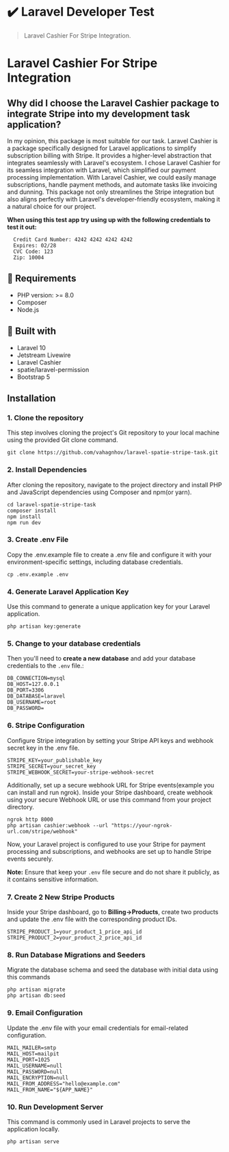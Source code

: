 ✔️ Laravel Developer Test
======================
>  Laravel Cashier For Stripe Integration.

# Laravel Cashier For Stripe Integration

## Why did I choose the Laravel Cashier package to integrate Stripe into my development task application?

In my opinion, this package is most suitable for our task. Laravel Cashier is a package specifically designed for
Laravel applications to simplify subscription billing with Stripe. It provides a higher-level abstraction that
integrates seamlessly with Laravel's ecosystem.
I chose Laravel Cashier for its seamless integration with Laravel, which simplified our payment processing implementation.
With Laravel Cashier, we could easily manage subscriptions, handle payment methods, and automate tasks like invoicing
and dunning. This package not only streamlines the Stripe integration but also aligns perfectly with Laravel's
developer-friendly ecosystem, making it a natural choice for our project.

**When using this test app try using up with the following credentials to test it out:**

      Credit Card Number: 4242 4242 4242 4242 
      Expires: 02/28
      CVC Code: 123
      Zip: 10004

## 🔌 Requirements

- PHP version: >= 8.0
- Composer
- Node.js

## 🧰 Built with

- Laravel 10
- Jetstream Livewire
- Laravel Cashier
- spatie/laravel-permission
- Bootstrap 5

## Installation

### 1. Clone the repository

This step involves cloning the project's Git repository to your local machine using the provided Git clone command.

```
git clone https://github.com/vahagnhov/laravel-spatie-stripe-task.git
```

### 2. Install Dependencies

After cloning the repository, navigate to the project directory and install PHP and JavaScript dependencies using
Composer and npm(or yarn).

```
cd laravel-spatie-stripe-task
composer install
npm install
npm run dev
```

### 3. Create .env File

Copy the .env.example file to create a .env file and configure it with your environment-specific
settings, including database credentials.

```
cp .env.example .env
```

### 4. Generate Laravel Application Key

Use this command to generate a unique application key for your Laravel application.

```
php artisan key:generate
```

### 5. Change to your database credentials

Then you'll need to **create a new database** and add your database credentials to the `.env` file.:

```
DB_CONNECTION=mysql
DB_HOST=127.0.0.1
DB_PORT=3306
DB_DATABASE=laravel
DB_USERNAME=root
DB_PASSWORD=
```

### 6. Stripe Configuration

Configure Stripe integration by setting your Stripe API keys and webhook secret key in the .env file.

```
STRIPE_KEY=your_publishable_key
STRIPE_SECRET=your_secret_key
STRIPE_WEBHOOK_SECRET=your-stripe-webhook-secret
```

Additionally, set up a secure webhook URL for Stripe events(example you can install and run ngrok).
Inside your Stripe dashboard, create webhook using your secure Webhook URL or use this command from your
project directory.

```
ngrok http 8000
php artisan cashier:webhook --url "https://your-ngrok-url.com/stripe/webhook"
```

Now, your Laravel project is configured to use your Stripe for payment processing and subscriptions, and webhooks are
set up to handle Stripe events securely.

**Note:** Ensure that keep your `.env` file secure and do not share it publicly, as it contains sensitive information.

### 7. Create 2 New Stripe Products

Inside your Stripe dashboard, go to **Billing->Products**, create two products and update the .env file with
the corresponding product IDs.

```
STRIPE_PRODUCT_1=your_product_1_price_api_id
STRIPE_PRODUCT_2=your_product_2_price_api_id
```  

### 8. Run Database Migrations and Seeders
Migrate the database schema and seed the database with initial data using this commands

```
php artisan migrate
php artisan db:seed
```

### 9. Email Configuration

Update the .env file with your email credentials for email-related configuration.

```
MAIL_MAILER=smtp
MAIL_HOST=mailpit
MAIL_PORT=1025
MAIL_USERNAME=null
MAIL_PASSWORD=null
MAIL_ENCRYPTION=null
MAIL_FROM_ADDRESS="hello@example.com"
MAIL_FROM_NAME="${APP_NAME}"
```

### 10. Run Development Server

This command is commonly used in Laravel projects to serve the application locally.

```
php artisan serve
```
